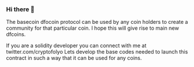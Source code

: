 ### Hi there 👋

The basecoin dfocoin protocol can be used by any coin holders to create a community for that particular coin.
I hope this will give rise to main new dfcoins.


If you are a solidity developer you can connect with me at twitter.com/cryptofolyo
Lets develop the base codes needed to launch this contract in such a way that it can be used for any coins.
